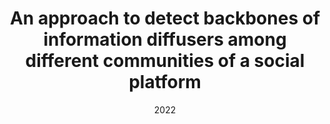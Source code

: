 ---
title: 'An approach to detect backbones of information diffusers among different communities of a social platform'
collection: publications
permalink: /publication/2022-Data and Knowledge Engineering-An-approach.md
excerpt: 'G. Bonifazi, F. Cauteruccio, E. Corradini, M. Marchetti, A. Pierini, G. Terracina, D. Ursino, L. Virgili'
date: 2022
venue: 'Data and Knowledge Engineering'
link: 'https://doi.org/10.1016/j.datak.2022.102048'
location: 'DII, Polytechnic University of Marche, Italy, DEMACS, University of Calabria, Italy, Injenia, Italy'
---